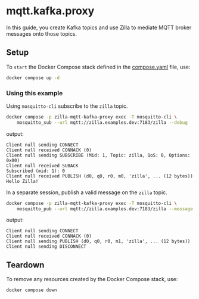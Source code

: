 # mqtt.kafka.proxy

In this guide, you create Kafka topics and use Zilla to mediate MQTT broker messages onto those topics.

## Setup

To `start` the Docker Compose stack defined in the [compose.yaml](compose.yaml) file, use:

```bash
docker compose up -d
```

### Using this example

Using `mosquitto-cli` subscribe to the `zilla` topic.

```bash
docker compose -p zilla-mqtt-kafka-proxy exec -T mosquitto-cli \
    mosquitto_sub --url mqtt://zilla.examples.dev:7183/zilla --debug
```

output:

```text
Client null sending CONNECT
Client null received CONNACK (0)
Client null sending SUBSCRIBE (Mid: 1, Topic: zilla, QoS: 0, Options: 0x00)
Client null received SUBACK
Subscribed (mid: 1): 0
Client null received PUBLISH (d0, q0, r0, m0, 'zilla', ... (12 bytes))
Hello Zilla!
```

In a separate session, publish a valid message on the `zilla` topic.

```bash
docker compose -p zilla-mqtt-kafka-proxy exec -T mosquitto-cli \
    mosquitto_pub --url mqtt://zilla.examples.dev:7183/zilla --message 'Hello Zilla!' --debug
```

output:

```
Client null sending CONNECT
Client null received CONNACK (0)
Client null sending PUBLISH (d0, q0, r0, m1, 'zilla', ... (12 bytes))
Client null sending DISCONNECT
```

## Teardown

To remove any resources created by the Docker Compose stack, use:

```bash
docker compose down
```
